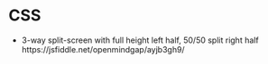 # CSS

<ul>
  <li>3-way split-screen with full height left half, 50/50 split right half https://jsfiddle.net/openmindgap/ayjb3gh9/
  </ul>
